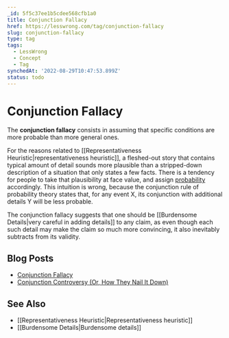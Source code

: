 ```yaml
---
_id: 5f5c37ee1b5cdee568cfb1a0
title: Conjunction Fallacy
href: https://lesswrong.com/tag/conjunction-fallacy
slug: conjunction-fallacy
type: tag
tags:
  - LessWrong
  - Concept
  - Tag
synchedAt: '2022-08-29T10:47:53.899Z'
status: todo
---
```


# Conjunction Fallacy

The **conjunction fallacy** consists in assuming that specific conditions are more probable than more general ones.

For the reasons related to [[Representativeness Heuristic|representativeness heuristic]], a fleshed-out story that contains typical amount of detail sounds more plausible than a stripped-down description of a situation that only states a few facts. There is a tendency for people to take that plausibility at face value, and assign [probability](https://wiki.lesswrong.com/wiki/probability) accordingly. This intuition is wrong, because the conjunction rule of probability theory states that, for any event X, its conjunction with additional details Y will be less probable.

The conjunction fallacy suggests that one should be [[Burdensome Details|very careful in adding details]] to any claim, as even though each such detail may make the claim so much more convincing, it also inevitably subtracts from its validity.

## Blog Posts

- [Conjunction Fallacy](http://lesswrong.com/lw/ji/conjunction_fallacy/)
- [Conjunction Controversy (Or, How They Nail It Down)](http://lesswrong.com/lw/jj/conjunction_controversy_or_how_they_nail_it_down/)

## See Also

- [[Representativeness Heuristic|Representativeness heuristic]]
- [[Burdensome Details|Burdensome details]]
